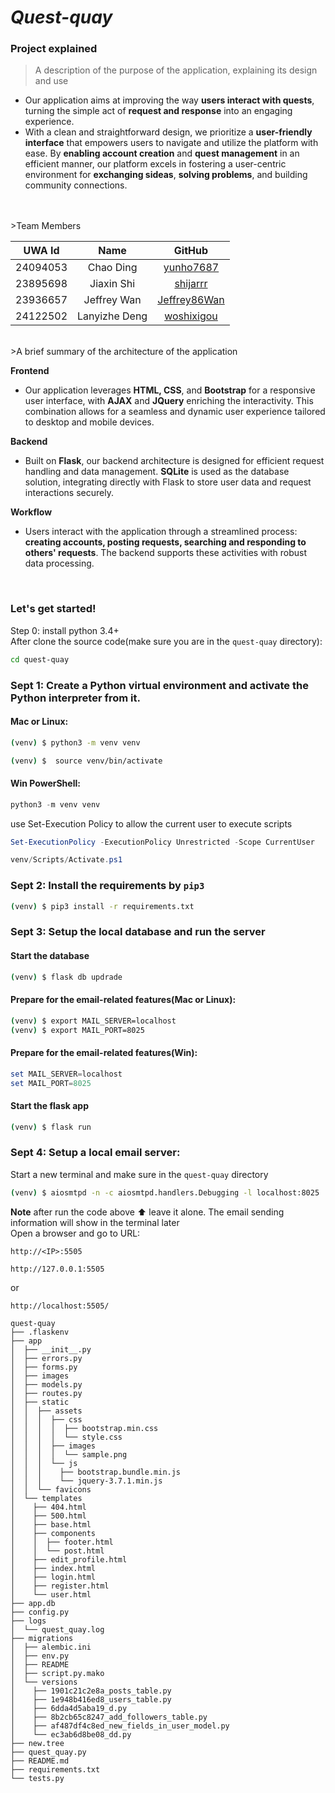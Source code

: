 # *Quest-quay*

### Project explained
>A description of the purpose of the application, explaining its design and use
 - Our application aims at improving the way **users interact with quests**, turning the simple act of **request and response** into an engaging experience.
 - With a clean and straightforward design, we prioritize a **user-friendly interface** that empowers users to navigate and utilize the platform with ease. By **enabling account creation** and **quest management** in an efficient manner, our platform excels in fostering a user-centric environment for **exchanging sideas**, **solving problems**, and building community connections. 
<br /> 
<br />
 >Team Members   

|  UWA Id   | Name  | GitHub |
|  :----:  | :----:  | :----:  |
| 24094053  | Chao Ding |[yunho7687](https://github.com/yunho7687) |
| 23895698  | Jiaxin Shi |[shijarrr](https://github.com/shijarrr) |
| 23936657  | Jeffrey Wan |[Jeffrey86Wan](https://github.com/Jeffrey86Wan)|
| 24122502  | Lanyizhe Deng |[woshixigou](https://github.com/woshixigou)|
<br />
 >A brief summary of the architecture of the application   

**Frontend**   
 - Our application leverages **HTML, CSS**, and **Bootstrap** for a responsive user interface, with **AJAX** and **JQuery** enriching the interactivity. This combination allows for a seamless and dynamic user experience tailored to desktop and mobile devices.

**Backend**   
 - Built on **Flask**, our backend architecture is designed for efficient request handling and data management. **SQLite** is used as the database solution, integrating directly with Flask to store user data and request interactions securely.

**Workflow**  
 - Users interact with the application through a streamlined process: **creating accounts, posting requests, searching and responding to others' requests**. The backend supports these activities with robust data processing.  
  
    
<br /> 

### Let's get started!
Step 0: install python 3.4+    
After clone the source code(make sure you are in the `quest-quay` directory):        
``` bash
cd quest-quay
```
### Sept 1: Create a Python virtual environment and activate the Python interpreter from it.
#### Mac or Linux:
```bash
(venv) $ python3 -m venv venv
```
```bash
(venv) $  source venv/bin/activate
```
#### Win PowerShell:
```powershell
python3 -m venv venv
```
use Set-Execution Policy to allow the current user to execute scripts
```powershell
Set-ExecutionPolicy -ExecutionPolicy Unrestricted -Scope CurrentUser
```
```powershell
venv/Scripts/Activate.ps1
```

### Sept 2: Install the requirements by `pip3`   
```bash
(venv) $ pip3 install -r requirements.txt
```


### Sept 3: Setup the local database and run the server
#### Start the database
```bash
(venv) $ flask db updrade
```
#### Prepare for the email-related features(Mac or Linux):
``` bash
(venv) $ export MAIL_SERVER=localhost
(venv) $ export MAIL_PORT=8025
```
#### Prepare for the email-related features(Win):
```powershell
set MAIL_SERVER=localhost
set MAIL_PORT=8025
```
#### Start the flask app
```bash
(venv) $ flask run
```
### Sept 4: Setup a local email server:
Start a new terminal and make sure in the `quest-quay` directory
```bash
(venv) $ aiosmtpd -n -c aiosmtpd.handlers.Debugging -l localhost:8025
```
__Note__ after run the code above ⬆️ leave it alone. The email sending information will show in the terminal later     
Open a browser and go to URL:  

`http://<IP>:5505 `      

   
`http://127.0.0.1:5505 `    

or    

`http://localhost:5505/`

```
quest-quay
├── .flaskenv
├── app
│  ├── __init__.py
│  ├── errors.py
│  ├── forms.py
│  ├── images
│  ├── models.py
│  ├── routes.py
│  ├── static
│  │  ├── assets
│  │  │  ├── css
│  │  │  │  ├── bootstrap.min.css
│  │  │  │  └── style.css
│  │  │  ├── images
│  │  │  │  └── sample.png
│  │  │  └── js
│  │  │    ├── bootstrap.bundle.min.js
│  │  │    └── jquery-3.7.1.min.js
│  │  └── favicons
│  └── templates
│    ├── 404.html
│    ├── 500.html
│    ├── base.html
│    ├── components
│    │  ├── footer.html
│    │  └── post.html
│    ├── edit_profile.html
│    ├── index.html
│    ├── login.html
│    ├── register.html
│    └── user.html
├── app.db
├── config.py
├── logs
│  └── quest_quay.log
├── migrations
│  ├── alembic.ini
│  ├── env.py
│  ├── README
│  ├── script.py.mako
│  └── versions
│    ├── 1901c21c2e8a_posts_table.py
│    ├── 1e948b416ed8_users_table.py
│    ├── 6dda4d5aba19_d.py
│    ├── 8b2cb65c8247_add_followers_table.py
│    ├── af487df4c8ed_new_fields_in_user_model.py
│    └── ec3ab6d8be08_dd.py
├── new.tree
├── quest_quay.py
├── README.md
├── requirements.txt
└── tests.py
   ```



